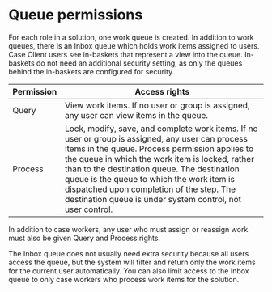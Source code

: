# Queue permissions

For each role in a solution, one work queue is created. In addition
to work queues, there is an Inbox queue which holds work items assigned
to users. Case Client users
see in-baskets that represent a view into the queue. In-baskets do
not need an additional security setting, as only the queues behind
the in-baskets are configured for security.

| Permission   | Access rights                                                                                                                                                                                                                                                                                                                                                                                                |
|--------------|--------------------------------------------------------------------------------------------------------------------------------------------------------------------------------------------------------------------------------------------------------------------------------------------------------------------------------------------------------------------------------------------------------------|
| Query        | View work items. If no user or group is assigned, any user can view items in the queue.                                                                                                                                                                                                                                                                                                                      |
| Process      | Lock, modify, save, and complete work items. If no user or group is assigned, any user can process items in the queue. Process permission applies to the queue in which the work item is locked, rather than to the destination queue. The destination queue is the queue to which the work item is dispatched upon completion of the step. The destination queue is under system control, not user control. |

In addition to case workers, any user who must assign or reassign
work must also be given Query and Process rights.

The Inbox queue does not usually need extra security because all
users access the queue, but the system will filter and return only
the work items for the current user automatically. You can also limit
access to the Inbox queue to only case workers who process work items
for the solution.
